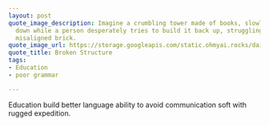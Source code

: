 ```yaml
---
layout: post
quote_image_description: Imagine a crumbling tower made of books, slowly tumbling
  down while a person desperately tries to build it back up, struggling with each
  misaligned brick.
quote_image_url: https://storage.googleapis.com/static.ohmyai.rocks/daily/2023-11-21.jpg
quote_title: Broken Structure
tags:
- Education
- poor grammar

---
```


Education build better language ability to avoid communication soft with rugged expedition.